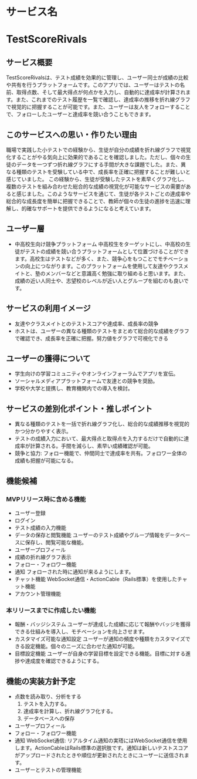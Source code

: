 # サービス名
# TestScoreRivals

## サービス概要
TestScoreRivalsは、テスト成績を効果的に管理し、ユーザー同士が成績の比較や共有を行うプラットフォームです。このアプリでは、ユーザーはテストの名前、取得点数、そして最大得点が何点かを入力し、自動的に達成率が計算されます。また、これまでのテスト履歴を一覧で確認し、達成率の推移を折れ線グラフで視覚的に把握することが可能です。また、ユーザーは友人をフォローすることで、フォローしたユーザーと達成率を競い合うこともできます。

## このサービスへの思い・作りたい理由
職場で実践した小テストでの経験から、生徒が自分の成績を折れ線グラフで視覚化することがやる気向上に効果的であることを確認しました。ただし、個々の生徒のデータを一つずつ折れ線グラフにする手間が大きな課題でした。また、異なる種類のテストを受験している中で、成長率を正確に把握することが難しいと感じていました。
この経験から、生徒が受験したテストを素早くグラフ化し、複数のテストを組み合わせた総合的な成績の視覚化が可能なサービスの需要があると感じました。このようなサービスを通じて、生徒が各テストごとの達成率や総合的な成長度を簡単に把握できることで、教師が個々の生徒の進捗を迅速に理解し、的確なサポートを提供できるようになると考えています。

## ユーザー層
* 中高校生向け競争プラットフォーム
  中高校生をターゲットにし、中高校の生徒がテストの成績を競い合うプラットフォームとして位置づけることができます。高校生はテストなどが多く、また、競争心をもつことでモチベーションの向上につながります。このプラットフォームを使用して友達やクラスメイトと、塾のメンバーなどと意識高く勉強に取り組めると思います。また、成績の近い人同士や、志望校のレベルが近い人とグループを組むのも良いです。

## サービスの利用イメージ
* 友達やクラスメイトとのテストスコアや達成率、成長率の競争
* ホストは、ユーザーの異なる種類のテストをまとめて総合的な成績をグラフで確認でき、成長率を正確に把握。努力値をグラフで可視化できる

## ユーザーの獲得について
* 学生向けの学習コミュニティやオンラインフォーラムでアプリを宣伝。
* ソーシャルメディアプラットフォームで友達との競争を奨励。
* 学校や大学と提携し、教育機関内での導入を検討。

## サービスの差別化ポイント・推しポイント
* 異なる種類のテストを一括で折れ線グラフ化し、総合的な成績推移を視覚的かつ分かりやすく表示。
* テストの成績入力において、最大得点と取得点を入力するだけで自動的に達成率が計算される。手間を減らし、素早い成績確認が可能。
* 競争と協力: フォロー機能で、仲間同士で達成率を共有。フォロワー全体の成績も把握が可能になる。

## 機能候補
### MVPリリース時に含める機能
* ユーザー登録
* ログイン
* テスト成績の入力機能
* データの保存と閲覧機能
  ユーザーのテスト成績やグループ情報をデータベースに保存し、閲覧可能な機能。
* ユーザープロフィール
* 成績の折れ線グラフ表示
* フォロー・フォロワー機能
* 通知
  フォローされた時に通知が来るようにします。
* チャット機能
  WebSocket通信・ActionCable（Rails標準）を使用したチャット機能
* アカウント管理機能


### 本リリースまでに作成したい機能
* 報酬・バッジシステム
  ユーザーが達成した成績に応じて報酬やバッジを獲得できる仕組みを導入し、モチベーションを向上させます。
* カスタマイズ可能な通知設定
  ユーザーが通知の頻度や種類をカスタマイズできる設定機能。個々のニーズに合わせた通知が可能。
* 目標設定機能
  ユーザーが自身の学習目標を設定できる機能。目標に対する進捗や達成度を確認できるようにする。

## 機能の実装方針予定
* 点数を読み取り、分析をする
  1. テストを入力する。
  2. 達成率を計算し、折れ線グラフ化する。
  3. データベースへの保存
* ユーザープロフィール
* フォロー・フォロワー機能
* 通知
  WebSocket通信: リアルタイム通知の実珸にはWebSocket通信を使用します。ActionCableはRails標準の選択肢です。通知は新しいテストスコアがアップロードされたときや順位が更新されたときにユーザーに送信されます。
* ユーザーとテストの管理機能
